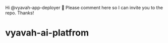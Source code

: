 Hi @vyavah-app-deployer 👋 Please comment here so I can invite you to the repo. Thanks!

# vyavah-ai-platfrom
